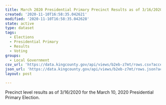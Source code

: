 ```yaml
---
title: March 2020 Presidential Primary Precinct Results as of 3/16/2020
created: '2020-11-10T16:58:35.042621'
modified: '2020-11-10T16:58:35.042628'
state: active
type: dataset
tags:
  - Elections
  - Presidential Primary
  - Results
  - Voting
groups:
  - Local Government
csv_url: 'https://data.kingcounty.gov/api/views/b2eb-z7mt/rows.csv?accessType=DOWNLOAD'
json_url: 'https://data.kingcounty.gov/api/views/b2eb-z7mt/rows.json?accessType=DOWNLOAD'
layout: post

---
```

Precinct level results as of 3/16/2020 for the March 10, 2020 Presidential Primary Election.
